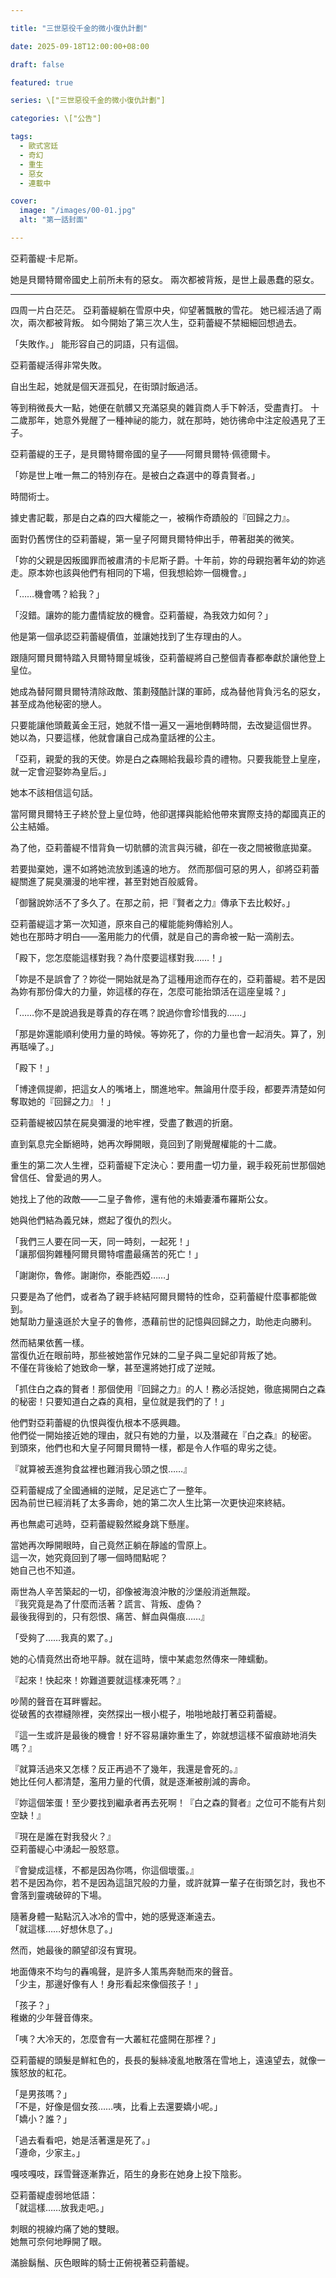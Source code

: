```yaml
---

title: "三世惡役千金的微小復仇計劃"

date: 2025-09-18T12:00:00+08:00

draft: false

featured: true

series: \["三世惡役千金的微小復仇計劃"]

categories: \["公告"]

tags:
  - 歐式宮廷
  - 奇幻
  - 重生
  - 惡女
  - 連載中

cover:
  image: "/images/00-01.jpg"
  alt: "第一話封面"

---
```



亞莉蕾緹·卡尼斯。

她是貝爾特爾帝國史上前所未有的惡女。
兩次都被背叛，是世上最愚蠢的惡女。

***

四周一片白茫茫。
亞莉蕾緹躺在雪原中央，仰望著飄散的雪花。
她已經活過了兩次，兩次都被背叛。
如今開始了第三次人生，亞莉蕾緹不禁細細回想過去。

「失敗作。」
能形容自己的詞語，只有這個。

亞莉蕾緹活得非常失敗。

自出生起，她就是個天涯孤兒，在街頭討飯過活。

等到稍微長大一點，她便在骯髒又充滿惡臭的雜貨商人手下幹活，受盡責打。
十二歲那年，她意外覺醒了一種神祕的能力，就在那時，她彷彿命中注定般遇見了王子。

亞莉蕾緹的王子，是貝爾特爾帝國的皇子——阿爾貝爾特·佩德爾卡。

「妳是世上唯一無二的特別存在。是被白之森選中的尊貴賢者。」

時間術士。

據史書記載，那是白之森的四大權能之一，被稱作奇蹟般的『回歸之力』。

面對仍舊愣住的亞莉蕾緹，第一皇子阿爾貝爾特伸出手，帶著甜美的微笑。

「妳的父親是因叛國罪而被肅清的卡尼斯子爵。十年前，妳的母親抱著年幼的妳逃走。原本妳也該與他們有相同的下場，但我想給妳一個機會。」

「……機會嗎？給我？」

「沒錯。讓妳的能力盡情綻放的機會。亞莉蕾緹，為我效力如何？」

他是第一個承認亞莉蕾緹價值，並讓她找到了生存理由的人。

跟隨阿爾貝爾特踏入貝爾特爾皇城後，亞莉蕾緹將自己整個青春都奉獻於讓他登上皇位。

她成為替阿爾貝爾特清除政敵、策劃殘酷計謀的軍師，成為替他背負污名的惡女，甚至成為他秘密的戀人。

只要能讓他頭戴黃金王冠，她就不惜一遍又一遍地倒轉時間，去改變這個世界。
她以為，只要這樣，他就會讓自己成為童話裡的公主。

「亞莉，親愛的我的天使。妳是白之森賜給我最珍貴的禮物。只要我能登上皇座，就一定會迎娶妳為皇后。」

她本不該相信這句話。

當阿爾貝爾特王子終於登上皇位時，他卻選擇與能給他帶來實際支持的鄰國真正的公主結婚。

為了他，亞莉蕾緹不惜背負一切骯髒的流言與污穢，卻在一夜之間被徹底拋棄。

若要拋棄她，還不如將她流放到遙遠的地方。
然而那個可惡的男人，卻將亞莉蕾緹關進了屍臭瀰漫的地牢裡，甚至對她百般威脅。

「御醫說妳活不了多久了。在那之前，把『賢者之力』傳承下去比較好。」

亞莉蕾緹這才第一次知道，原來自己的權能能夠傳給別人。  
她也在那時才明白——濫用能力的代價，就是自己的壽命被一點一滴削去。

「殿下，您怎麼能這樣對我？為什麼要這樣對我……！」

「妳是不是誤會了？妳從一開始就是為了這種用途而存在的，亞莉蕾緹。若不是因為妳有那份偉大的力量，妳這樣的存在，怎麼可能抬頭活在這座皇城？」

「……你不是說過我是尊貴的存在嗎？說過你會珍惜我的……」

「那是妳還能順利使用力量的時候。等妳死了，你的力量也會一起消失。算了，別再聒噪了。」

「殿下！」

「博達佩提卿，把這女人的嘴堵上，關進地牢。無論用什麼手段，都要弄清楚如何奪取她的『回歸之力』！」

亞莉蕾緹被囚禁在屍臭彌漫的地牢裡，受盡了數週的折磨。

直到氣息完全斷絕時，她再次睜開眼，竟回到了剛覺醒權能的十二歲。

重生的第二次人生裡，亞莉蕾緹下定決心：要用盡一切力量，親手殺死前世那個她曾信任、曾愛過的男人。

她找上了他的政敵——二皇子魯修，還有他的未婚妻潘布羅斯公女。

她與他們結為義兄妹，燃起了復仇的烈火。

「我們三人要在同一天，同一時刻，一起死！」  
「讓那個狗雜種阿爾貝爾特嚐盡最痛苦的死亡！」  

「謝謝你，魯修。謝謝你，泰能西婭……」

只要是為了他們，或者為了親手終結阿爾貝爾特的性命，亞莉蕾緹什麼事都能做到。  
她幫助力量遠遜於大皇子的魯修，憑藉前世的記憶與回歸之力，助他走向勝利。

然而結果依舊一樣。  
當復仇近在眼前時，那些被她當作兄妹的二皇子與二皇妃卻背叛了她。  
不僅在背後給了她致命一擊，甚至還將她打成了逆賊。  

「抓住白之森的賢者！那個使用『回歸之力』的人！務必活捉她，徹底揭開白之森的秘密！只要知道白之森的真相，皇位就是我們的了！」  

他們對亞莉蕾緹的仇恨與復仇根本不感興趣。  
他們從一開始接近她的理由，就只有她的力量，以及潛藏在『白之森』的秘密。  
到頭來，他們也和大皇子阿爾貝爾特一樣，都是令人作嘔的卑劣之徒。  

『就算被丟進狗食盆裡也難消我心頭之恨……』  

亞莉蕾緹成了全國通緝的逆賊，足足逃亡了一整年。  
因為前世已經消耗了太多壽命，她的第二次人生比第一次更快迎來終結。  

再也無處可逃時，亞莉蕾緹毅然縱身跳下懸崖。  

當她再次睜開眼時，自己竟然正躺在靜謐的雪原上。  
這一次，她究竟回到了哪一個時間點呢？  
她自己也不知道。  

兩世為人辛苦築起的一切，卻像被海浪沖散的沙堡般消逝無蹤。  
『我究竟是為了什麼而活著？謊言、背叛、虛偽？  
最後我得到的，只有怨恨、痛苦、鮮血與傷痕……』  

「受夠了……我真的累了。」  

她的心情竟然出奇地平靜。就在這時，懷中某處忽然傳來一陣蠕動。  

『起來！快起來！妳難道要就這樣凍死嗎？』  

吵鬧的聲音在耳畔響起。  
從破舊的衣襟縫隙裡，突然探出一根小棍子，啪啪地敲打著亞莉蕾緹。  

『這一生或許是最後的機會！好不容易讓妳重生了，妳就想這樣不留痕跡地消失嗎？』  

『就算活過來又怎樣？反正再過不了幾年，我還是會死的。』  
她比任何人都清楚，濫用力量的代價，就是逐漸被削減的壽命。  

『妳這個笨蛋！至少要找到繼承者再去死啊！『白之森的賢者』之位可不能有片刻空缺！』  

『現在是誰在對我發火？』  
亞莉蕾緹心中湧起一股怒意。  

『會變成這樣，不都是因為你嗎，你這個壞蛋。』  
若不是因為你，若不是因為這詛咒般的力量，或許就算一輩子在街頭乞討，我也不會落到靈魂破碎的下場。  

隨著身體一點點沉入冰冷的雪中，她的感覺逐漸遠去。  
「就這樣……好想休息了。」  

然而，她最後的願望卻沒有實現。  

地面傳來不均勻的轟鳴聲，是許多人策馬奔馳而來的聲音。  
「少主，那邊好像有人！身形看起來像個孩子！」  

「孩子？」  
稚嫩的少年聲音傳來。  

「咦？大冷天的，怎麼會有一大叢紅花盛開在那裡？」  

亞莉蕾緹的頭髮是鮮紅色的，長長的髮絲凌亂地散落在雪地上，遠遠望去，就像一簇怒放的紅花。  

「是男孩嗎？」  
「不是，好像是個女孩……咦，比看上去還要嬌小呢。」  
「嬌小？誰？」  

「過去看看吧，她是活著還是死了。」  
「遵命，少家主。」  

嘎吱嘎吱，踩雪聲逐漸靠近，陌生的身影在她身上投下陰影。  

亞莉蕾緹虛弱地低語：  
「就這樣……放我走吧。」  

刺眼的視線灼痛了她的雙眼。  
她無可奈何地睜開了眼。  

滿臉鬍鬚、灰色眼眸的騎士正俯視著亞莉蕾緹。  




